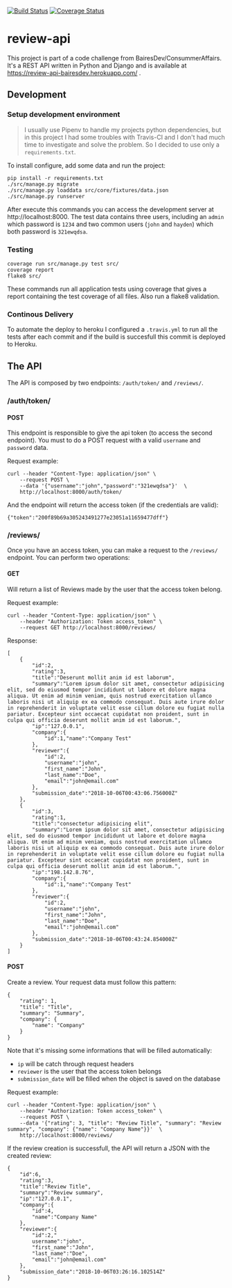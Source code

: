 [![Build Status](https://travis-ci.org/msfernandes/review-api.svg?branch=master)](https://travis-ci.org/msfernandes/review-api)
[![Coverage Status](https://coveralls.io/repos/github/msfernandes/review-api/badge.svg?branch=master)](https://coveralls.io/github/msfernandes/review-api?branch=master)


# review-api

This project is part of a code challenge from BairesDev/ConsummerAffairs.
It's a REST API written in Python and Django and is available at https://review-api-bairesdev.herokuapp.com/ .

## Development

### Setup development environment

> I usually use Pipenv to handle my projects python dependencies, but in this project I had
some troubles with Travis-CI and I don't had much time to investigate and solve the problem.
So I decided to use only a `requirements.txt`.

To install configure, add some data and run the project:

```
pip install -r requirements.txt
./src/manage.py migrate
./src/manage.py loaddata src/core/fixtures/data.json
./src/manage.py runserver
```
After execute this commands you can access the development server at http://localhost:8000.
The test data contains three users, including an `admin` which password is `1234` and two common users (`john` and `hayden`) which both password is `321ewqdsa`.

### Testing

```
coverage run src/manage.py test src/
coverage report
flake8 src/
```

These commands run all application tests using coverage that gives a report containing the test coverage of all files. Also run a flake8 validation.

### Continous Delivery

To automate the deploy to heroku I configured a `.travis.yml` to run all the tests after each commit and if the build is succesfull this commit is deployed to Heroku.

## The API

The API is composed by two endpoints: `/auth/token/` and `/reviews/`.

### /auth/token/

#### POST

This endpoint is responsible to give the api token (to access the second endpoint). You must to do a POST request with a valid `username` and `password` data.

Request example:
```
curl --header "Content-Type: application/json" \
    --request POST \
    --data '{"username":"john","password":"321ewqdsa"}'  \
    http://localhost:8000/auth/token/
```

And the endpoint will return the access token (if the credentials are valid):

```
{"token":"200f89b69a305243491277e23051a11659477dff"}
```

### /reviews/

Once you have an access token, you can make a request to the `/reviews/` endpoint. You can perform two operations:

#### GET

Will return a list of Reviews made by the user that the access token belong.

Request example:
```
curl --header "Content-Type: application/json" \
    --header "Authorization: Token access_token" \
    --request GET http://localhost:8000/reviews/
```

Response:
```
[
    {
        "id":2,
        "rating":3,
        "title":"Deserunt mollit anim id est laborum",
        "summary":"Lorem ipsum dolor sit amet, consectetur adipisicing elit, sed do eiusmod tempor incididunt ut labore et dolore magna aliqua. Ut enim ad minim veniam, quis nostrud exercitation ullamco laboris nisi ut aliquip ex ea commodo consequat. Duis aute irure dolor in reprehenderit in voluptate velit esse cillum dolore eu fugiat nulla pariatur. Excepteur sint occaecat cupidatat non proident, sunt in culpa qui officia deserunt mollit anim id est laborum.",
        "ip":"127.0.0.1",
        "company":{
            "id":1,"name":"Company Test"
        },
        "reviewer":{
            "id":2,
            "username":"john",
            "first_name":"John",
            "last_name":"Doe",
            "email":"john@email.com"
        },
        "submission_date":"2018-10-06T00:43:06.756000Z"
    },
    {
        "id":3,
        "rating":1,
        "title":"consectetur adipisicing elit",
        "summary":"Lorem ipsum dolor sit amet, consectetur adipisicing elit, sed do eiusmod tempor incididunt ut labore et dolore magna aliqua. Ut enim ad minim veniam, quis nostrud exercitation ullamco laboris nisi ut aliquip ex ea commodo consequat. Duis aute irure dolor in reprehenderit in voluptate velit esse cillum dolore eu fugiat nulla pariatur. Excepteur sint occaecat cupidatat non proident, sunt in culpa qui officia deserunt mollit anim id est laborum.",
        "ip":"198.142.8.76",
        "company":{
            "id":1,"name":"Company Test"
        },
        "reviewer":{
            "id":2,
            "username":"john",
            "first_name":"John",
            "last_name":"Doe",
            "email":"john@email.com"
        },
        "submission_date":"2018-10-06T00:43:24.854000Z"
    }
]
```

#### POST

Create a review. Your request data must follow this pattern:

```
{
    "rating": 1,
    "title": "Title",
    "summary": "Summary",
    "company": {
        "name": "Company"
    }
}
```

Note that it's missing some informations that will be filled automatically:
* `ip` will be catch through request headers
* `reviewer` is the user that the access token belongs
* `submission_date` will be filled when the object is saved on the database

Request example:
```
curl --header "Content-Type: application/json" \
    --header "Authorization: Token access_token" \
    --request POST \
    --data '{"rating": 3, "title": "Review Title", "summary": "Review summary", "company": {"name": "Company Name"}}'  \
    http://localhost:8000/reviews/
```

If the review creation is successfull, the API will return a JSON with the created review:
```
{
    "id":6,
    "rating":3,
    "title":"Review Title",
    "summary":"Review summary",
    "ip":"127.0.0.1",
    "company":{
        "id":4,
        "name":"Company Name"
    },
    "reviewer":{
        "id":2,"
        username":"john",
        "first_name":"John",
        "last_name":"Doe",
        "email":"john@email.com"
    },
    "submission_date":"2018-10-06T03:26:16.102514Z"
}
```

